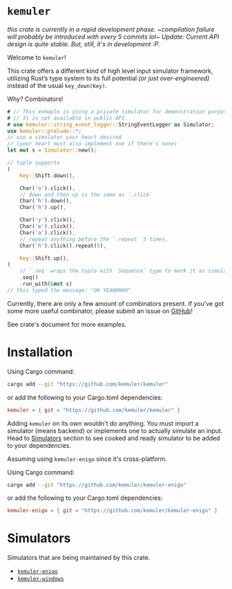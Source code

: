 # `kemuler`

*this crate is currently in a rapid development phase.*
*~compilation failure will probably be introduced with every 5 commits lol~*
*Update: Current API design is quite stable. But, still, it's in development :P.*


Welcome to `kemuler`!

This crate offers a different kind of high level input simulator framework,
utilizing Rust’s type system to its full potential *(or just over-engineered)*
instead of the usual `key_down(Key)`.

Why? Combinators!

```rust
# // This exmaple is using a private simulator for demonstration purposes.
# // It is not available in public API.
# use kemuler::string_event_logger::StringEventLogger as Simulator;
use kemuler::prelude::*;
// use a simulator your heart desired
// (your heart must also implement one if there's none)
let mut s = Simulator::new();

// tuple supports
(
    Key::Shift.down(),

    Char('o').click(),
    // down and then up is the same as `.click`
    Char('h').down(),
    Char('h').up(),

    Char('y').click(),
    Char('e').click(),
    Char('a').click(),
    // repeat anything before the `.repeat` 5 times,
    Char('h').click().repeat(5),

    Key::Shift.up(),
)
    // `.seq` wraps the tuple with `Sequence` type to mark it as simulatable
    .seq()
    .run_with(&mut s)
// this typed the message: "OH YEAHHHHH"
```

Currently, there are only a few amount of combinators present.
If you've got some more useful combinator, please submit an issue on [GitHub][kemuler_repo]!

See crate's document for more examples.

# Installation
Using Cargo command:
```sh
cargo add --git "https://github.com/kemuler/kemuler"
```
or add the following to your Cargo.toml dependencies:
```toml
kemuler = { git = "https://github.com/kemuler/kemuler" }
```

Adding `kemuler` on its own wouldn't do anything.
You must import a simulator (means backend) or implements one to actually simulate an input.
Head to [Simulators](https://github.com/kemuler/kemuler#simulators) section to see cooked and ready simulator to be added to your dependencies.

Assuming using `kemuler-enigo` since it's cross-platform.

Using Cargo command:
```sh
cargo add --git "https://github.com/kemuler/kemuler-enigo"
```
or add the following to your Cargo.toml dependencies:
```toml
kemuler-enigo = { git = "https://github.com/kemuler/kemuler-enigo" }
```

# Simulators
Simulators that are being maintained by this crate.

- [`kemuler-enigo`](https://github.com/kemuler/kemuler-enigo)
- [`kemuler-windows`](https://github.com/kemuler/kemuler-windows)

[kemuler_repo]: https://github.com/kemuler/kemuler
